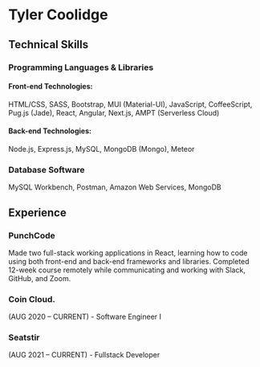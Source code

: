 # Tyler Coolidge

## Technical Skills

### Programming Languages & Libraries

#### Front-end Technologies:
HTML/CSS,
SASS,
Bootstrap,
MUI (Material-UI),
JavaScript,
CoffeeScript,
Pug.js (Jade),
React,
Angular,
Next.js,
AMPT (Serverless Cloud)

#### Back-end Technologies:
Node.js,
Express.js,
MySQL,
MongoDB (Mongo),
Meteor

### Database Software
MySQL Workbench, Postman, Amazon Web Services, MongoDB

## Experience

### PunchCode
Made two full-stack working applications in React, learning how to code using both front-end and back-end frameworks and libraries. Completed 12-week course remotely while communicating and working with Slack, GitHub, and Zoom.

### Coin Cloud.
(AUG 2020 – CURRENT) - Software Engineer I

### Seatstir
(AUG 2021 – CURRENT) - Fullstack Developer
